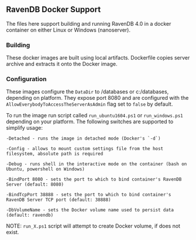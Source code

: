 ## RavenDB Docker Support

The files here support building and running RavenDB 4.0 in a docker container on either Linux or Windows (nanoserver).

### Building

These docker images are built using local artifacts. Dockerfile copies server archive and extracts it onto the Docker image.

### Configuration

These images configure the `DataDir` to /databases or c:/databases, depending on platform. They expose port 8080 and are configured with the `AllowEverybodyToAccessTheServerAsAdmin` flag set to `false` by default.

To run the image run script called `run_ubuntu1604.ps1` or `run_windows.ps1` depending on your platform. The following switches are supported to simplify usage:

    -Detached - runs the image in detached mode (Docker's `-d`)

    -Config - allows to mount custom settings file from the host filesystem, absolute path is required

    -Debug - runs shell in the interactive mode on the container (bash on Ubuntu, powershell on Windows)

    -BindPort 8080 - sets the port to which to bind container's RavenDB Server (default: 8080)

    -BindTcpPort 38888 - sets the port to which to bind container's RavenDB Server TCP port (default: 38888)

    -DbVolumeName - sets the Docker volume name used to persist data (default: ravendb)

NOTE: `run_X.ps1` script will attempt to create Docker volume, if does not exist.
